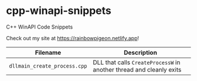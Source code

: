# cpp-winapi-snippets
C++ WinAPI Code Snippets

Check out my site at https://rainbowpigeon.netlify.app!


| Filename                 | Description                                                         |
|--------------------------|---------------------------------------------------------------------|
| `dllmain_create_process.cpp` | DLL that calls `CreateProcessW` in another thread and cleanly exits |

